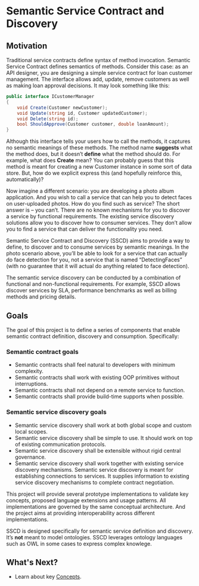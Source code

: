 # Semantic Service Contract and Discovery

## Motivation

Traditional service contracts define syntax of method invocation. Semantic Service Contract defines semantics of methods. Consider this case: as an API designer, you are designing a simple service contract for loan customer management. The interface allows add, update, remove customers as well as making loan approval decisions. It may look something like this:
```c#
public interface ICustomerManager
{
    void Create(Customer newCustomer);
    void Update(string id, Customer updatedCustomer);
    void Delete(string id);
    bool ShouldApprove(Customer customer, double loanAmount);
}
```
Although this interface tells your users how to call the methods, it captures no semantic meanings of these methods. The method name **suggests** what the method does, but it doesn’t **define** what the method should do. For example, what does **Create** mean? You can probably guess that this method is meant for creating a new Customer instance in some sort of data store. But, how do we explicit express this (and hopefully reinforce this, automatically)?

Now imagine a different scenario: you are developing a photo album application. And you wish to call a service that can help you to detect faces on user-uploaded photos. How do you find such as service? The short answer is – you can’t. There are no known mechanisms for you to discover a service by functional requirements. The existing service discovery solutions allow you to discover how to consumer services. They don’t allow you to find a service that can deliver the functionality you need. 

Semantic Service Contract and Discovery (SSCD) aims to provide a way to define, to discover and to consume services by semantic meanings. In the photo scenario above, you’ll be able to look for a service that can actually do face detection for you, not a service that is named “DetectingFaces” (with no guarantee that it will actual do anything related to face detection).

The semantic service discovery can be conducted by a combination of functional and non-functional requirements. For example, SSCD allows discover services by SLA, performance benchmarks as well as billing methods and pricing details. 

## Goals

The goal of this project is to define a series of components that enable semantic contract definition, discovery and consumption. Specifically:

### Semantic contract goals
* Semantic contracts shall feel natural to developers with minimum complexity.
* Semantic contracts shall work with existing OOP primitives without interruptions. 
* Semantic contracts shall not depend on a remote service to function.
* Semantic contracts shall provide build-time supports when possible.

### Semantic service discovery goals
* Semantic service discovery shall work at both global scope and custom local scopes.
* Semantic service discovery shall be simple to use. It should work on top of existing communication protocols.
* Semantic service discovery shall be extensible without rigid central governance. 
* Semantic service discovery shall work together with existing service discovery mechanisms. Semantic service discovery is meant for establishing connections to services. It supplies information to existing service discovery mechanisms to complete contract negotiation.  


This project will provide several prototype implementations to validate key concepts, proposed language extensions and usage patterns. All implementations are governed by the same conceptual architecture. And the project aims at providing interoperability across different implementations.

SSCD is designed specifically for semantic service definition and discovery. It’s **not** meant to model ontologies. SSCD leverages ontology languages such as OWL in some cases to express complex knowlege. 

## What's Next?

* Learn about key [Concepts](docs/Concepts.md).